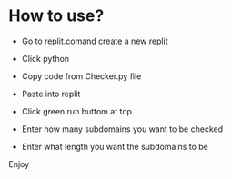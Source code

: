 # How to use? #

- Go to replit.comand create a new replit

- Click python

- Copy code from Checker.py file

- Paste into replit

- Click green run buttom at top

- Enter how many subdomains you want to be checked

- Enter what length you want the subdomains to be 

Enjoy

